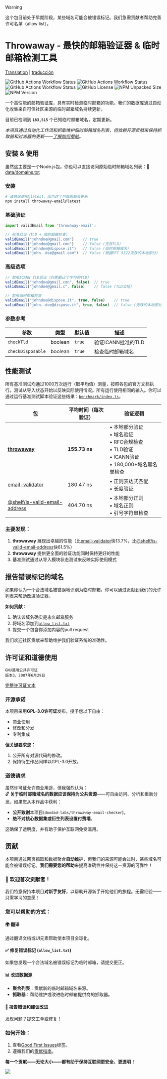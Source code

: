 > [!WARNING]  
> 这个包目前处于早期阶段，某些域名可能会被错误标记。我们急需贡献者帮助完善许可名单（allow list）。

# Throwaway - 最快的邮箱验证器 & 临时邮箱检测工具

[Translation](../README.md) | [traducción](./README.es-ES.md)

![GitHub Actions Workflow Status](https://img.shields.io/github/actions/workflow/status/doodad-labs/throwaway-email-checker/scrape-domains.yml?style=flat-square&label=域名抓取)
![GitHub Actions Workflow Status](https://img.shields.io/github/actions/workflow/status/doodad-labs/throwaway-email-checker/fetch-domains.yml?style=flat-square&label=域名获取)
![GitHub Actions Workflow Status](https://img.shields.io/github/actions/workflow/status/doodad-labs/throwaway-email-checker/fetch-tlds.yml?style=flat-square&label=TLD获取)
![GitHub License](https://img.shields.io/github/license/doodad-labs/throwaway-email-checker?style=flat-square)
![NPM Unpacked Size](https://img.shields.io/npm/unpacked-size/throwaway-email?style=flat-square)
![NPM Version](https://img.shields.io/npm/v/throwaway-email?style=flat-square)

一个高性能的邮箱验证库，具有实时检测临时邮箱的功能。我们的数据库通过自动化收集来自可信社区来源的临时邮箱域名持续更新。

<!-- disposable database size: the number between the backticks on the next line will be automatically updated -->
目前已检测到 **`183,515`** 个已知临时邮箱域名，定期更新。

*本项目通过自动化工作流和抓取维护临时邮箱域名列表，但依赖开源贡献来保持抓取器和过滤器的更新——[了解如何帮助](#contributions)。*

## 安装 & 使用

虽然这主要是一个Node.js包，你也可以直接访问原始临时邮箱域名列表：📁 [data/domains.txt](https://raw.githubusercontent.com/doodad-labs/throwaway-email-checker/refs/heads/main/data/domains.txt)

### 安装
```bash
# 请确保使用@latest，因为这个包每周都会更新
npm install throwaway-email@latest
```

### 基础验证
```ts
import validEmail from 'throwaway-email';

// 标准验证（TLD + 临时邮箱检查）
validEmail("johndoe@gmail.com")    // true
validEmail("johndoe@gmail.con")    // false (无效TLD)
validEmail("johndoe@dispose.it")   // false (临时邮箱域名)
validEmail("john..doe@gmail.com")  // false (根据RFC 5322无效的本地部分)
```

### 高级选项
```ts
// 禁用ICANN TLD验证（仍需要≥2个字符的TLD）
validEmail("johndoe@gmail.con", false)  // true
validEmail("johndoe@gmail.c", false)    // false (TLD太短)

// 禁用临时邮箱检查
validEmail("johndoe@dispose.it", true, false)    // true
validEmail("john..doe@dispose.it", true, false)  // false (无效的本地部分)
```

### 参数参考
| 参数 | 类型 | 默认值 | 描述 |
|-----------|------|---------|-------------|
| `checkTld` | boolean | `true` | 验证ICANN批准的TLD |
| `checkDisposable` | boolean | `true` | 检查临时邮箱域名 |

## 性能测试

所有基准测试均通过1000万次运行（取平均值）测量，按照各包的官方文档执行。测试从导入状态开始以反映实际使用情况。所有运行使用相同的输入。你可以通过运行基准测试脚本验证这些结果：[`benchmark/index.ts`](https://github.com/doodad-labs/throwaway-email-checker/blob/main/benchmark/index.ts)。

| 包 | 平均时间（每次验证） | 验证逻辑 |
|---------|----------------------------|------------------|
| **[throwaway](https://github.com/doodad-labs/throwaway-email-checker)** | **155.73 ns** | • 本地部分验证<br>• 域名验证<br>• RFC合规检查<br>• TLD验证<br>• ICANN验证<br>• 180,000+域名黑名单检查 |
| [email-validator](https://npmjs.com/email-validator) | 180.47 ns | • 正则表达式匹配<br>• 长度验证 |
| [@shelf/is-valid-email-address](https://npmjs.com/@shelf/is-valid-email-address) | 404.70 ns | • 本地部分正则<br>• 域名正则<br>• 引号字符串检查 |

### 主要发现：
1. **throwaway** 展现出卓越的性能（比[email-validator](https://npmjs.com/email-validator)快13.7%，比[@shelf/is-valid-email-address](https://npmjs.com/@shelf/is-valid-email-address)快61.5%）
2. **throwaway** 提供更全面的验证功能同时保持更好的性能
3. 基准测试通过从导入模块状态测试来反映实际使用模式

## 报告错误标记的域名

如果你认为一个合法域名被错误地识别为临时邮箱，你可以通过贡献到我们的允许列表来帮助改进验证器。

**如何贡献：**
1. 确认该域名确实是永久邮箱服务
2. 将域名添加到[`allow_list.txt`](./data/allow_list.txt)
3. 提交一个包含你添加内容的pull request

我们欢迎社区贡献来帮助维护我们验证系统的准确性。

## 许可证和道德使用

```
GNU通用公共许可证
版本3，2007年6月29日
```  
[完整许可证文本](https://github.com/doodad-labs/throwaway-email-checker/blob/main/LICENSE)

### 开源承诺
本项目采用**GPL-3.0许可证**发布，授予您以下自由：
- 商业使用  
- 修改和分发  
- 专利集成  

**但关键要求您：**  
1. 公开所有对源代码的修改。  
2. 保持衍生作品同样以GPL-3.0开放。  

### 道德请求
虽然许可证允许商业用途，但我强烈认为：  
🔓 **关于临时邮箱域名的数据应该保持为公共资源**——可自由访问、分析和重新分发。如果您从本作品中获利：  
- **公开致谢**本项目(`doodad-labs/throwaway-email-checker`)。  
- **绝不对核心数据集或衍生列表设置付费墙**。  

这确保了透明度，并有助于保护互联网免受滥用。  

## 贡献  

本项目通过网页抓取和数据聚合**自动维护**，但我们的来源可能会过时，某些域名可能会被错误标记。**我们需要您的帮助**来提高准确性并保持这一资源的可靠性！  

### 🚀 欢迎首次贡献者！  
我们特意保持本项目**对新手友好**，以帮助开源新手开始他们的旅程。无需经验——只需学习的意愿！  

### 您可以帮助的方式：  

#### 🌍 **翻译**  
通过翻译文档或UI元素帮助使本项目全球化。  

#### ✅ **修复错误标记** (`allow_list.txt`)  
如果您发现一个合法域名被错误标记为临时邮箱，请提交更正。  

#### 📊 **改进数据源**  
- **聚合列表**：贡献新的临时邮箱域名来源。  
- **抓取器**：帮助维护或改进临时邮箱提供商的抓取器。  

#### 🐛 **报告错误和建议改进**  
发现问题？提交工单或修复！  

### 如何开始：  
1. 查看[Good First Issues](https://github.com/doodad-labs/throwaway-email-checker/contribute)标签。  
2. 遵循我们的[贡献指南](CONTRIBUTING.md)。  

**每一个贡献——无论大小——都有助于保持互联网更安全、更透明！**  

![](https://contrib.nn.ci/api?repo=doodad-labs/throwaway-email-checker)
